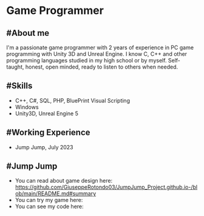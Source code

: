 # Game Programmer


## #About me
I'm a passionate game programmer with 2 years of experience in PC game programming with Unity 3D and Unreal Engine. I know C, C++ and other programming languages studied in my high school or by myself. Self-taught, honest, open minded, ready to listen to others when needed.


## #Skills
- C++, C#, SQL, PHP, BluePrint Visual Scripting
- Windows
- Unity3D, Unreal Engine 5

## #Working Experience
- Jump Jump, July 2023

## #Jump Jump
- You can read about game design here: https://github.com/GiuseppeRotondo03/JumpJump_Project.github.io-/blob/main/README.md#summary
- You can try my game here: 
- You can see my code here:
